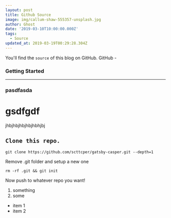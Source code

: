 ```yaml
---
layout: post
title: Github Source
image: img/callum-shaw-555357-unsplash.jpg
author: Ghost
date: '2019-03-10T10:00:00.000Z'
tags:
  - Source
updated_at: 2019-03-19T00:29:28.304Z
---
```

You'll find the `source` of this blog on GitHub. GitHub \- 

### Getting Started

---

### pasdfasda

# gsdfgdf

jhbjhbjhbjhbjhbhjbj

## `Clone this repo.`

```
git clone https://github.com/scttcper/gatsby-casper.git --depth=1
```

Remove .git folder and setup a new one

```
rm -rf .git && git init
```

Now push to whatever repo you want\!

1. something
2. some

- item 1
- item 2
